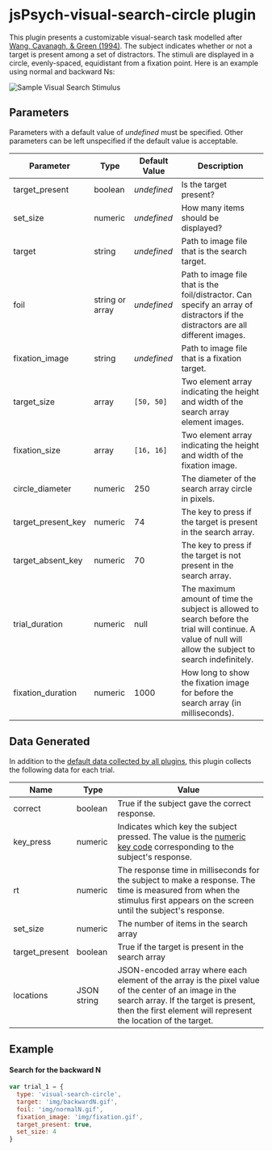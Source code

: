 # jsPsych-visual-search-circle plugin

This plugin presents a customizable visual-search task modelled after [Wang, Cavanagh, & Green (1994)](http://dx.doi.org/10.3758/BF03206946). The subject indicates whether or not a target is present among a set of distractors. The stimuli are displayed in a circle, evenly-spaced, equidistant from a fixation point. Here is an example using normal and backward Ns:

![Sample Visual Search Stimulus](/img/visual_search_example.jpg)

## Parameters

Parameters with a default value of *undefined* must be specified. Other parameters can be left unspecified if the default value is acceptable.

Parameter | Type | Default Value | Description
----------|------|---------------|------------
target_present | boolean | *undefined* | Is the target present?
set_size | numeric | *undefined* | How many items should be displayed?
target | string | *undefined* | Path to image file that is the search target.
foil | string or array | *undefined* | Path to image file that is the foil/distractor. Can specify an array of distractors if the distractors are all different images.
fixation_image | string | *undefined* | Path to image file that is a fixation target.
target_size | array | `[50, 50]` | Two element array indicating the height and width of the search array element images.
fixation_size | array | `[16, 16]` | Two element array indicating the height and width of the fixation image.
circle_diameter | numeric | 250 | The diameter of the search array circle in pixels.
target_present_key | numeric | 74 | The key to press if the target is present in the search array.
target_absent_key | numeric | 70 | The key to press if the target is not present in the search array.
trial_duration | numeric | null | The maximum amount of time the subject is allowed to search before the trial will continue. A value of null will allow the subject to search indefinitely.
fixation_duration | numeric | 1000 | How long to show the fixation image for before the search array (in milliseconds).

## Data Generated

In addition to the [default data collected by all plugins](overview#datacollectedbyplugins), this plugin collects the following data for each trial.

Name | Type | Value
-----|------|------
correct | boolean | True if the subject gave the correct response.
key_press | numeric | Indicates which key the subject pressed. The value is the [numeric key code](http://www.cambiaresearch.com/articles/15/javascript-char-codes-key-codes) corresponding to the subject's response.
rt | numeric | The response time in milliseconds for the subject to make a response. The time is measured from when the stimulus first appears on the screen until the subject's response.
set_size | numeric | The number of items in the search array
target_present | boolean | True if the target is present in the search array
locations | JSON string | JSON-encoded array where each element of the array is the pixel value of the center of an image in the search array. If the target is present, then the first element will represent the location of the target.

## Example

#### Search for the backward N

```javascript
var trial_1 = {
  type: 'visual-search-circle',
  target: 'img/backwardN.gif',
  foil: 'img/normalN.gif',
  fixation_image: 'img/fixation.gif',
  target_present: true,
  set_size: 4
}
```
